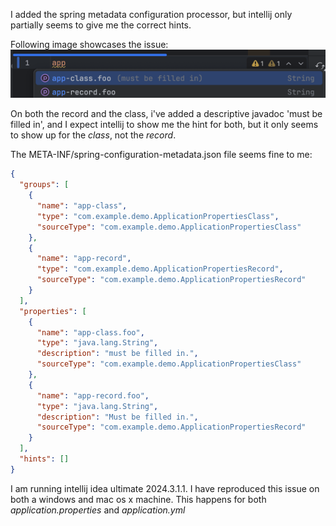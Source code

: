 I added the spring metadata configuration processor, but intellij only partially seems to give me the correct hints.

Following image showcases the issue:
![img.png](only-class-javadoc-filled-in.png)

On both the record and the class, i've added a descriptive javadoc 'must be filled in', and I expect intellij to show me the hint for both, but it only seems to show up for the _class_, not the _record_.


The META-INF/spring-configuration-metadata.json file seems fine to me:

```json
{
  "groups": [
    {
      "name": "app-class",
      "type": "com.example.demo.ApplicationPropertiesClass",
      "sourceType": "com.example.demo.ApplicationPropertiesClass"
    },
    {
      "name": "app-record",
      "type": "com.example.demo.ApplicationPropertiesRecord",
      "sourceType": "com.example.demo.ApplicationPropertiesRecord"
    }
  ],
  "properties": [
    {
      "name": "app-class.foo",
      "type": "java.lang.String",
      "description": "must be filled in.",
      "sourceType": "com.example.demo.ApplicationPropertiesClass"
    },
    {
      "name": "app-record.foo",
      "type": "java.lang.String",
      "description": "Must be filled in.",
      "sourceType": "com.example.demo.ApplicationPropertiesRecord"
    }
  ],
  "hints": []
}
```

I am running intellij idea ultimate 2024.3.1.1.
I have reproduced this issue on both a windows and mac os x machine.
This happens for both _application.properties_ and _application.yml_


